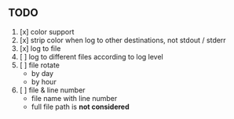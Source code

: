 ## TODO

1. [x] color support
2. [x] strip color when log to other destinations, not stdout / stderr
3. [x] log to file
4. [ ] log to different files according to log level
5. [ ] file rotate
	* by day
	* by hour
6. [ ] file & line number
	* file name with line number
	* full file path is **not considered**
